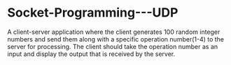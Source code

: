 # Socket-Programming---UDP
A client-server application where the client generates 100 random integer numbers and send them along with a specific operation number(1-4) to the server for processing. The client should take the operation number as an input and display the output that is received by the server.

